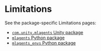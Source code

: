 # Limitations

See the package-specific Limitations pages:

- [`com.unity.mlagents` Unity package](https://docs.unity3d.com/Packages/com.unity.ml-agents@2.3/manual/index.html#known-limitations)
- [`mlagents` Python package](../ml-agents/)
- [`mlagents_envs` Python package](../ml-agents-envs/)
